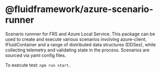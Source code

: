 # @fluidframework/azure-scenario-runner

Scenario runnner for FRS and Azure Local Service. This package can be used to create and execute various scenarios involving azure-client, IFluidContainer and a range of distributed data structures (DDSes), while collecting telemetry and validating state in the process. Scenarios are sourced via yaml config files.

To execute test: `npm run start`.


